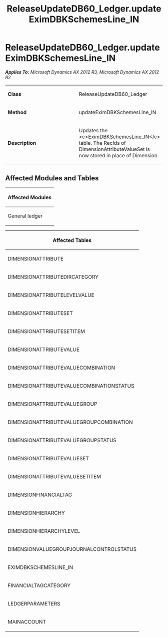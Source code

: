 ﻿---
title: ReleaseUpdateDB60_Ledger.updateEximDBKSchemesLine_IN
TOCTitle: ReleaseUpdateDB60_Ledger.updateEximDBKSchemesLine_IN
ms:assetid: 02788bf0-22fc-59af-43f6-f2c22ef29f3d
ms:mtpsurl: https://msdn.microsoft.com/en-us/library/JJ684647(v=AX.60)
ms:contentKeyID: 49706342
ms.date: 05/18/2015
mtps_version: v=AX.60
---

# ReleaseUpdateDB60\_Ledger.updateEximDBKSchemesLine\_IN 


_**Applies To:** Microsoft Dynamics AX 2012 R3, Microsoft Dynamics AX 2012 R2_

<table>
<colgroup>
<col style="width: 50%" />
<col style="width: 50%" />
</colgroup>
<tbody>
<tr class="odd">
<td><p><strong>Class</strong></p></td>
<td><p>ReleaseUpdateDB60_Ledger</p></td>
</tr>
<tr class="even">
<td><p><strong>Method</strong></p></td>
<td><p>updateEximDBKSchemesLine_IN</p></td>
</tr>
<tr class="odd">
<td><p><strong>Description</strong></p></td>
<td><p>Updates the &lt;c&gt;EximDBKSchemesLine_IN&lt;/c&gt; table. The RecIds of DimensionAttributeValueSet is now stored in place of Dimension.</p></td>
</tr>
</tbody>
</table>


## Affected Modules and Tables

<table>
<colgroup>
<col style="width: 100%" />
</colgroup>
<thead>
<tr class="header">
<th><p>Affected Modules</p></th>
</tr>
</thead>
<tbody>
<tr class="odd">
<td><p>General ledger</p></td>
</tr>
</tbody>
</table>


<table>
<colgroup>
<col style="width: 100%" />
</colgroup>
<thead>
<tr class="header">
<th><p>Affected Tables</p></th>
</tr>
</thead>
<tbody>
<tr class="odd">
<td><p>DIMENSIONATTRIBUTE</p></td>
</tr>
<tr class="even">
<td><p>DIMENSIONATTRIBUTEDIRCATEGORY</p></td>
</tr>
<tr class="odd">
<td><p>DIMENSIONATTRIBUTELEVELVALUE</p></td>
</tr>
<tr class="even">
<td><p>DIMENSIONATTRIBUTESET</p></td>
</tr>
<tr class="odd">
<td><p>DIMENSIONATTRIBUTESETITEM</p></td>
</tr>
<tr class="even">
<td><p>DIMENSIONATTRIBUTEVALUE</p></td>
</tr>
<tr class="odd">
<td><p>DIMENSIONATTRIBUTEVALUECOMBINATION</p></td>
</tr>
<tr class="even">
<td><p>DIMENSIONATTRIBUTEVALUECOMBINATIONSTATUS</p></td>
</tr>
<tr class="odd">
<td><p>DIMENSIONATTRIBUTEVALUEGROUP</p></td>
</tr>
<tr class="even">
<td><p>DIMENSIONATTRIBUTEVALUEGROUPCOMBINATION</p></td>
</tr>
<tr class="odd">
<td><p>DIMENSIONATTRIBUTEVALUEGROUPSTATUS</p></td>
</tr>
<tr class="even">
<td><p>DIMENSIONATTRIBUTEVALUESET</p></td>
</tr>
<tr class="odd">
<td><p>DIMENSIONATTRIBUTEVALUESETITEM</p></td>
</tr>
<tr class="even">
<td><p>DIMENSIONFINANCIALTAG</p></td>
</tr>
<tr class="odd">
<td><p>DIMENSIONHIERARCHY</p></td>
</tr>
<tr class="even">
<td><p>DIMENSIONHIERARCHYLEVEL</p></td>
</tr>
<tr class="odd">
<td><p>DIMENSIONVALUEGROUPJOURNALCONTROLSTATUS</p></td>
</tr>
<tr class="even">
<td><p>EXIMDBKSCHEMESLINE_IN</p></td>
</tr>
<tr class="odd">
<td><p>FINANCIALTAGCATEGORY</p></td>
</tr>
<tr class="even">
<td><p>LEDGERPARAMETERS</p></td>
</tr>
<tr class="odd">
<td><p>MAINACCOUNT</p></td>
</tr>
</tbody>
</table>

  


